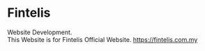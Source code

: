 # Fintelis
Website Development.</br>
This Website is for Fintelis Official Website.
https://fintelis.com.my 
